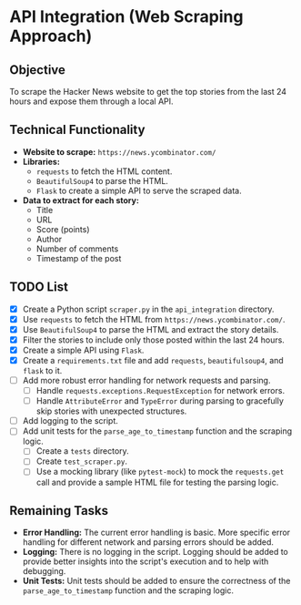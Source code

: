 # API Integration (Web Scraping Approach)

## Objective

To scrape the Hacker News website to get the top stories from the last 24 hours and expose them through a local API.

## Technical Functionality

*   **Website to scrape:** `https://news.ycombinator.com/`
*   **Libraries:**
    *   `requests` to fetch the HTML content.
    *   `BeautifulSoup4` to parse the HTML.
    *   `Flask` to create a simple API to serve the scraped data.
*   **Data to extract for each story:**
    *   Title
    *   URL
    *   Score (points)
    *   Author
    *   Number of comments
    *   Timestamp of the post

## TODO List

*   [x] Create a Python script `scraper.py` in the `api_integration` directory.
*   [x] Use `requests` to fetch the HTML from `https://news.ycombinator.com/`.
*   [x] Use `BeautifulSoup4` to parse the HTML and extract the story details.
*   [x] Filter the stories to include only those posted within the last 24 hours.
*   [x] Create a simple API using `Flask`.
*   [x] Create a `requirements.txt` file and add `requests`, `beautifulsoup4`, and `flask` to it.
*   [ ] Add more robust error handling for network requests and parsing.
    *   [ ] Handle `requests.exceptions.RequestException` for network errors.
    *   [ ] Handle `AttributeError` and `TypeError` during parsing to gracefully skip stories with unexpected structures.
*   [ ] Add logging to the script.
*   [ ] Add unit tests for the `parse_age_to_timestamp` function and the scraping logic.
    *   [ ] Create a `tests` directory.
    *   [ ] Create `test_scraper.py`.
    *   [ ] Use a mocking library (like `pytest-mock`) to mock the `requests.get` call and provide a sample HTML file for testing the parsing logic.

## Remaining Tasks

*   **Error Handling:** The current error handling is basic. More specific error handling for different network and parsing errors should be added.
*   **Logging:** There is no logging in the script. Logging should be added to provide better insights into the script's execution and to help with debugging.
*   **Unit Tests:** Unit tests should be added to ensure the correctness of the `parse_age_to_timestamp` function and the scraping logic.